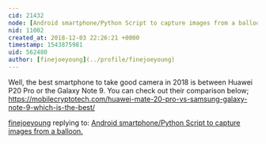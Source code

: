 ```yaml
---
cid: 21432
node: [Android smartphone/Python Script to capture images from a balloon.](../notes/LummiGIS/07-31-2014/android-smartphone-python-script-to-capture-images-from-a-baloon)
nid: 11002
created_at: 2018-12-03 22:26:21 +0000
timestamp: 1543875981
uid: 562480
author: [finejoeyoung](../profile/finejoeyoung)
---
```


 Well, the best smartphone to take good camera in 2018 is between Huawei P20 Pro or the Galaxy Note 9. You can check out their comparison below; https://mobilecryptotech.com/huawei-mate-20-pro-vs-samsung-galaxy-note-9-which-is-the-best/

[finejoeyoung](../profile/finejoeyoung) replying to: [Android smartphone/Python Script to capture images from a balloon.](../notes/LummiGIS/07-31-2014/android-smartphone-python-script-to-capture-images-from-a-baloon)


